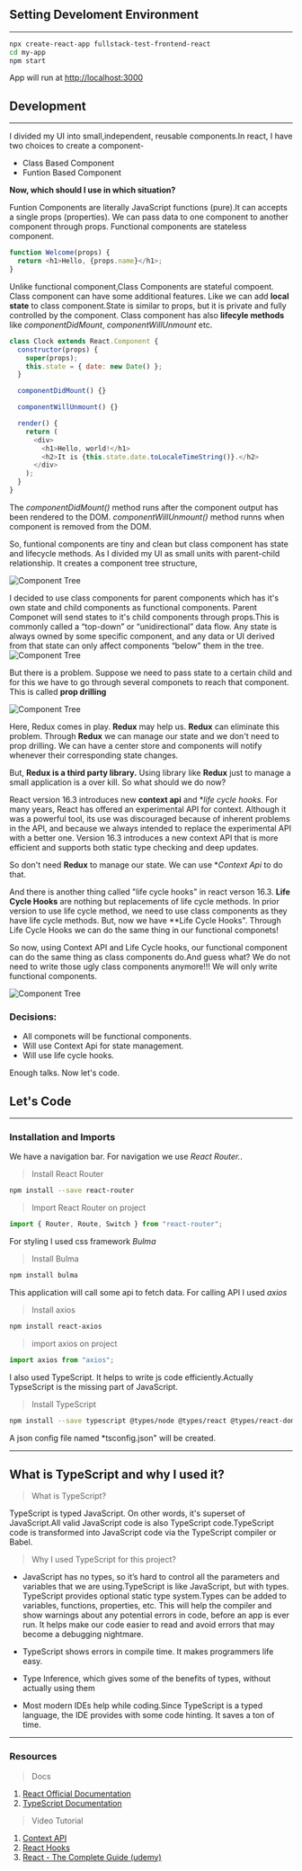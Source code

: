 ## Setting Develoment Environment

---

```bash
npx create-react-app fullstack-test-frontend-react
cd my-app
npm start
```

App will run at [http://localhost:3000](http://localhost:3000)

## Development

---

I divided my UI into small,independent, reusable components.In react, I have two choices to create a component-

- Class Based Component
- Funtion Based Component

**Now, which should I use in which situation?**

Funtion Components are literally JavaScript functions (pure).It can accepts a single props (properties). We can pass data to one component to another component through props. Functional components are stateless component.

```javascript
function Welcome(props) {
  return <h1>Hello, {props.name}</h1>;
}
```

Unlike functional component,Class Components are stateful compoent. Class component can have some additional features. Like we can add **local state** to class component.State is similar to props, but it is private and fully controlled by the component.
Class component has also **lifecyle methods** like _componentDidMount_, _componentWillUnmount_ etc.

```javascript
class Clock extends React.Component {
  constructor(props) {
    super(props);
    this.state = { date: new Date() };
  }

  componentDidMount() {}

  componentWillUnmount() {}

  render() {
    return (
      <div>
        <h1>Hello, world!</h1>
        <h2>It is {this.state.date.toLocaleTimeString()}.</h2>
      </div>
    );
  }
}
```

The _componentDidMount()_ method runs after the component output has been rendered to the DOM. _componentWillUnmount()_ method runns when component is removed from the DOM.

So, funtional components are tiny and clean but class component has state and lifecycle methods. As I divided my UI as small units with parent-child relationship. It creates a component tree structure,

![Component Tree](img/Componnet-Architecture.png)

I decided to use class components for parent components which has it's own state and child components as functional components. Parent Componet will send states to it's child components through props.This is commonly called a “top-down” or “unidirectional” data flow. Any state is always owned by some specific component, and any data or UI derived from that state can only affect components “below” them in the tree.
![Component Tree](img/unidirectoinal.gif)

But there is a problem. Suppose we need to pass state to a certain child and for this we have to go through several componets to reach that component. This is called **prop drilling**

![Component Tree](img/prop.gif)

Here, Redux comes in play. **Redux** may help us. **Redux** can eliminate this problem. Through **Redux** we can manage our state and we don't need to prop drilling. We can have a center store and components will notify whenever their corresponding state changes.

But, **Redux is a third party library.** Using library like **Redux** just to manage a small application is a over kill. So what should we do now?

React version 16.3 introduces new **context api** and \*_life cycle hooks._ For many years, React has offered an experimental API for context. Although it was a powerful tool, its use was discouraged because of inherent problems in the API, and because we always intended to replace the experimental API with a better one. Version 16.3 introduces a new context API that is more efficient and supports both static type checking and deep updates.

So don't need **Redux** to manage our state. We can use \*_Context Api_ to do that.

And there is another thing called "life cycle hooks" in react verson 16.3. **Life Cycle Hooks** are nothing but replacements of life cycle methods. In prior version to use life cycle method, we need to use class components as they have life cycle methods. But, now we have \*\*Life Cycle Hooks". Through Life Cycle Hooks we can do the same thing in our functional componets!

So now, using Context API and Life Cycle hooks, our functional component can do the same thing as class components do.And guess what? We do not need to write those ugly class components anymore!!! We will only write functional components.

![Component Tree](img/inner.png)

### Decisions:

- All componets will be functional components.
- Will use Context Api for state management.
- Will use life cycle hooks.

Enough talks. Now let's code.

## Let's Code

---

### Installation and Imports

We have a navigation bar. For navigation we use _React Router._.

> Install React Router

```bash
npm install --save react-router
```

> Import React Router on project

```javascript
import { Router, Route, Switch } from "react-router";
```

For styling I used css framework _Bulma_

> Install Bulma

```bash
npm install bulma
```

This application will call some api to fetch data. For calling API I used _axios_

> Install axios

```bash
npm install react-axios
```

> import axios on project

```javascript
import axios from "axios";
```

I also used TypeScript. It helps to write js code efficiently.Actually TypseScript is the missing part of JavaScript.

> Install TypeScript

```bash
npm install --save typescript @types/node @types/react @types/react-dom @types/jest
```

A json config file named \*tsconfig.json" will be created.

---

## What is TypeScript and why I used it?

> What is TypeScript?

TypeScript is typed JavaScript. On other words, it's superset of JavaScript.All valid JavaScript code is also TypeScript code.TypeScript code is transformed into JavaScript code via the TypeScript compiler or Babel.

> Why I used TypeScript for this project?

- JavaScript has no types, so it’s hard to control all the parameters and variables that we are using.TypeScript is like JavaScript, but with types. TypeScript provides optional static type system.Types can be added to variables, functions, properties, etc. This will help the compiler and show warnings about any potential errors in code, before an app is ever run. It helps make our code easier to read and avoid errors that may become a debugging nightmare.

- TypeScript shows errors in compile time. It makes programmers life easy.

- Type Inference, which gives some of the benefits of types, without actually using them

- Most modern IDEs help while coding.Since TypeScript is a typed language, the IDE provides with some code hinting. It saves a ton of time.

---

### Resources

> Docs

1. [React Official Documentation](https://reactjs.org/)
2. [TypeScript Documentation](https://www.typescriptlang.org/docs/)

> Video Tutorial

1. [Context API](https://www.youtube.com/watch?v=35lXWvCuM8o)
2. [React Hooks](https://www.youtube.com/watch?v=9xhKH43llhU&list=PLN3n1USn4xlmyw3ebYuZmGp60mcENitdM)
3. [React - The Complete Guide (udemy)](https://www.udemy.com/course/react-the-complete-guide-incl-redux/)
